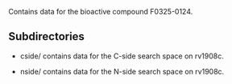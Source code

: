 Contains data for the bioactive compound F0325-0124.

## Subdirectories

- cside/ contains data for the C-side search space on rv1908c.

- nside/ contains data for the N-side search space on rv1908c.

